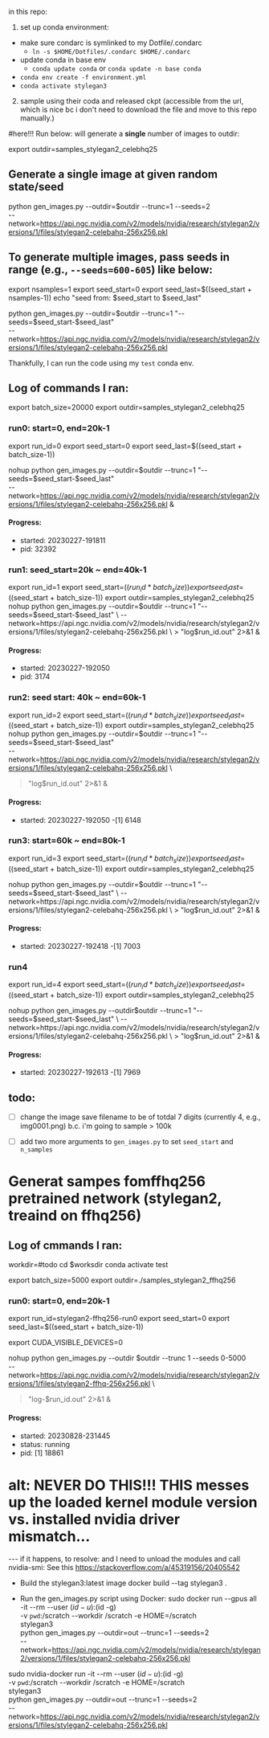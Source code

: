 in this repo:
1. set up conda environment:
  - make sure condarc is symlinked to my Dotfile/.condarc
      - `ln -s $HOME/Dotfiles/.condarc $HOME/.condarc`
  - update conda in base env
      - `conda update conda` or `conda update -n base conda`
  - `conda env create -f environment.yml`
  - `conda activate stylegan3`

2. sample using their coda and released ckpt (accessible from the url, which is nice 
bc i don't need to download the file and move to this repo manually.)

#here!!!
Run below: will generate a **single** number of images to outdir:


export outdir=samples_stylegan2_celebhq25

## Generate a single image at given random state/seed 
python gen_images.py --outdir=$outdir --trunc=1 --seeds=2 \
    --network=https://api.ngc.nvidia.com/v2/models/nvidia/research/stylegan2/versions/1/files/stylegan2-celebahq-256x256.pkl

## To generate multiple images, pass seeds in range (e.g., `--seeds=600-605`) like below:
export nsamples=1
export seed_start=0
export seed_last=$((seed_start + nsamples-1))
echo "seed from: $seed_start to $seed_last"

python gen_images.py --outdir=$outdir --trunc=1 "--seeds=$seed_start-$seed_last" \
    --network=https://api.ngc.nvidia.com/v2/models/nvidia/research/stylegan2/versions/1/files/stylegan2-celebahq-256x256.pkl

Thankfully, I can run the code using my `test` conda env. 

## Log of commands I ran:
export batch_size=20000 
export outdir=samples_stylegan2_celebhq25


### run0: start=0, end=20k-1
export run_id=0
export seed_start=0
export seed_last=$((seed_start + batch_size-1))

nohup python gen_images.py --outdir=$outdir --trunc=1 "--seeds=$seed_start-$seed_last" \
    --network=https://api.ngc.nvidia.com/v2/models/nvidia/research/stylegan2/versions/1/files/stylegan2-celebahq-256x256.pkl &


#### Progress:
- started: 20230227-191811
- pid: 32392

### run1: seed_start=20k ~ end=40k-1
export run_id=1
export seed_start=$((run_id*batch_size))
export seed_last=$((seed_start + batch_size-1))
export outdir=samples_stylegan2_celebhq25
nohup python gen_images.py --outdir=$outdir --trunc=1 "--seeds=$seed_start-$seed_last" \
    --network=https://api.ngc.nvidia.com/v2/models/nvidia/research/stylegan2/versions/1/files/stylegan2-celebahq-256x256.pkl \
    > "log$run_id.out" 2>&1 &

#### Progress:
- started: 20230227-192050 
- pid: 3174

### run2: seed start: 40k ~ end=60k-1
export run_id=2
export seed_start=$((run_id*batch_size))
export seed_last=$((seed_start + batch_size-1))
export outdir=samples_stylegan2_celebhq25
nohup python gen_images.py --outdir=$outdir --trunc=1 "--seeds=$seed_start-$seed_last" \
    --network=https://api.ngc.nvidia.com/v2/models/nvidia/research/stylegan2/versions/1/files/stylegan2-celebahq-256x256.pkl \
   > "log$run_id.out" 2>&1 &

#### Progress:
- started: 20230227-192050 
-[1] 6148 
 

### run3: start=60k ~ end=80k-1
export run_id=3
export seed_start=$((run_id*batch_size))
export seed_last=$((seed_start + batch_size-1))
export outdir=samples_stylegan2_celebhq25

nohup python gen_images.py --outdir=$outdir --trunc=1 "--seeds=$seed_start-$seed_last" \
    --network=https://api.ngc.nvidia.com/v2/models/nvidia/research/stylegan2/versions/1/files/stylegan2-celebahq-256x256.pkl \
    > "log$run_id.out" 2>&1 &

#### Progress:
- started: 20230227-192418
-[1] 7003 


### run4
export run_id=4
export seed_start=$((run_id*batch_size))
export seed_last=$((seed_start + batch_size-1))
export outdir=samples_stylegan2_celebhq25

nohup python gen_images.py --outdir$outdir --trunc=1 "--seeds=$seed_start-$seed_last" \
    --network=https://api.ngc.nvidia.com/v2/models/nvidia/research/stylegan2/versions/1/files/stylegan2-celebahq-256x256.pkl \
    > "log$run_id.out" 2>&1 &
#### Progress:
- started: 20230227-192613
-[1] 7969 



## todo: 
- [ ] change the image save filename to be of totdal 7 digits (currently 4, e.g., img0001.png) 
      b.c. i'm going to sample > 100k

- [ ] add two more arguments to `gen_images.py` to set `seed_start` and `n_samples`

# Generat sampes fomffhq256 pretrained network (stylegan2, treaind on ffhq256)

## Log of cmmands I ran:
workdir=#todo
cd $worksdir
conda activate test

export batch_size=5000 
export outdir=./samples_stylegan2_ffhq256


### run0: start=0, end=20k-1
export run_id=stylegan2-ffhq256-run0
export seed_start=0
export seed_last=$((seed_start + batch_size-1))

export CUDA_VISIBLE_DEVICES=0

nohup python gen_images.py --outdir $outdir --trunc 1 --seeds 0-5000 \
--network=https://api.ngc.nvidia.com/v2/models/nvidia/research/stylegan2/versions/1/files/stylegan2-ffhq-256x256.pkl \
> "log-$run_id.out" 2>&1  &


#### Progress:
- started: 20230828-231445
- status: running
- pid: [1] 18861
























# alt: NEVER DO THIS!!! THIS messes up the loaded kernel module version vs. installed nvidia driver mismatch... 
--- if it happens, to resolve: and I need to unload the modules and call nvidia-smi: See this https://stackoverflow.com/a/45319156/20405542
- Build the stylegan3:latest image
docker build --tag stylegan3 .

- Run the gen_images.py script using Docker:
sudo docker run --gpus all -it --rm --user $(id -u):$(id -g) \
    -v `pwd`:/scratch --workdir /scratch -e HOME=/scratch \
    stylegan3 \
    python gen_images.py --outdir=out --trunc=1 --seeds=2 \
    --network=https://api.ngc.nvidia.com/v2/models/nvidia/research/stylegan2/versions/1/files/stylegan2-celebahq-256x256.pkl


sudo nvidia-docker run -it --rm --user $(id -u):$(id -g) \
    -v `pwd`:/scratch --workdir /scratch -e HOME=/scratch \
    stylegan3 \
    python gen_images.py --outdir=out --trunc=1 --seeds=2 \
    --network=https://api.ngc.nvidia.com/v2/models/nvidia/research/stylegan2/versions/1/files/stylegan2-celebahq-256x256.pkl